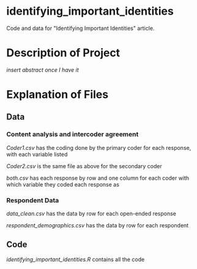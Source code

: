 # identifying_important_identities
Code and data for "Identifying Important Identities" article.

# Description of Project

*insert abstract once I have it*

# Explanation of Files

## Data

### Content analysis and intercoder agreement
*Coder1.csv* has the coding done by the primary coder for each response, with each variable listed

*Coder2.csv* is the same file as above for the secondary coder

*both.csv* has each response by row and one column for each coder with which variable they coded each response as

### Respondent Data
*data_clean.csv* has the data by row for each open-ended response

*respondent_demographics.csv* has the data by row for each respondent

## Code
*identifying_important_identities.R* contains all the code
